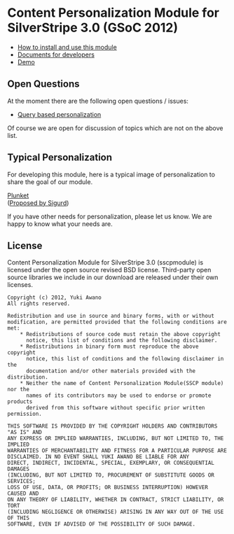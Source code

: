 Content Personalization Module for SilverStripe 3.0 (GSoC 2012)
==========

 * [How to install and use this module](https://github.com/yukiawano/sscpmodule/blob/master/docs/en/getting-started/getting-started.md)
 * [Documents for developers](https://github.com/yukiawano/sscpmodule/blob/master/docs/en/index.md)
 * [Demo](http://gsoc2012ss.yaunix.com/)

## Open Questions

At the moment there are the following open questions / issues:

* [Query based personalization](https://github.com/yukiawano/sscpmodule/issues/6)

Of course we are open for discussion of topics which are not on the above list.

## Typical Personalization

For developing this module, here is a typical image of personalization to share the goal of our module.

[Plunket](https://skitch.com/sigurdmagnusson/8ajep/screen-shot-2012-05-02-at-10.15.07-pm)  
([Proposed by Sigurd](https://groups.google.com/d/msg/silverstripe-dev/biYXGPO0K8g/_d4UAH3ks2YJ))

If you have other needs for personalization, please let us know.
We are happy to know what your needs are.

## License

Content Personalization Module for SilverStripe 3.0 (sscpmodule) is licensed under the open source revised BSD license.
Third-party open source libraries we include in our download are released under their own licenses.

```
Copyright (c) 2012, Yuki Awano
All rights reserved.

Redistribution and use in source and binary forms, with or without
modification, are permitted provided that the following conditions are met:
    * Redistributions of source code must retain the above copyright
      notice, this list of conditions and the following disclaimer.
    * Redistributions in binary form must reproduce the above copyright
      notice, this list of conditions and the following disclaimer in the
      documentation and/or other materials provided with the distribution.
    * Neither the name of Content Personalization Module(SSCP module) nor the
      names of its contributors may be used to endorse or promote products
      derived from this software without specific prior written permission.

THIS SOFTWARE IS PROVIDED BY THE COPYRIGHT HOLDERS AND CONTRIBUTORS "AS IS" AND
ANY EXPRESS OR IMPLIED WARRANTIES, INCLUDING, BUT NOT LIMITED TO, THE IMPLIED
WARRANTIES OF MERCHANTABILITY AND FITNESS FOR A PARTICULAR PURPOSE ARE
DISCLAIMED. IN NO EVENT SHALL YUKI AWANO BE LIABLE FOR ANY
DIRECT, INDIRECT, INCIDENTAL, SPECIAL, EXEMPLARY, OR CONSEQUENTIAL DAMAGES
(INCLUDING, BUT NOT LIMITED TO, PROCUREMENT OF SUBSTITUTE GOODS OR SERVICES;
LOSS OF USE, DATA, OR PROFITS; OR BUSINESS INTERRUPTION) HOWEVER CAUSED AND
ON ANY THEORY OF LIABILITY, WHETHER IN CONTRACT, STRICT LIABILITY, OR TORT
(INCLUDING NEGLIGENCE OR OTHERWISE) ARISING IN ANY WAY OUT OF THE USE OF THIS
SOFTWARE, EVEN IF ADVISED OF THE POSSIBILITY OF SUCH DAMAGE.
```